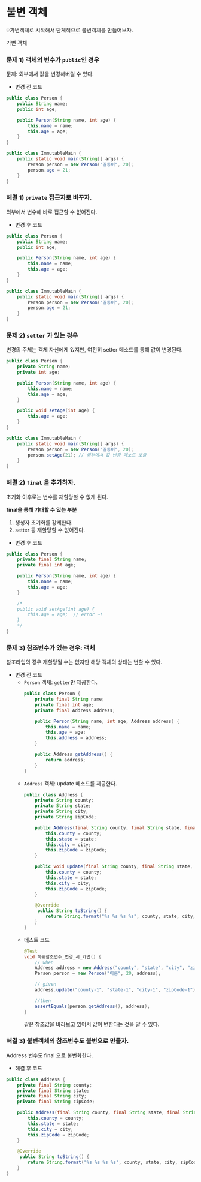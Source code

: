 # 불변 객체

<aside>
💡가변객체로 시작해서 단계적으로 불변객체를 만들어보자.
</aside>

가변 객체

### 문제 1) 객체의 변수가 `public`인 경우
문제: 외부에서 값을 변경해버릴 수 있다.
 * 변경 전 코드
```java
public class Person {
    public String name;
    public int age;

    public Person(String name, int age) {
        this.name = name;
        this.age = age;
    }
}

public class ImmutableMain {
    public static void main(String[] args) {
        Person person = new Person("길동이", 20);
        person.age = 21;
    }
}
```

### 해결 1) `private` 접근자로 바꾸자.

외부에서 변수에 바로 접근할 수 없어진다.

* 변경 후 코드
```java
public class Person {
    public String name;
    public int age;

    public Person(String name, int age) {
        this.name = name;
        this.age = age;
    }
}

public class ImmutableMain {
    public static void main(String[] args) {
        Person person = new Person("길동이", 20);
        person.age = 21;
    }
}
```


### 문제 2) `setter` 가 있는 경우

변경의 주체는 객체 자신에게 있지만, 여전히 setter 메소드를 통해 값이 변경된다.

```java
public class Person {
    private String name;
    private int age;

    public Person(String name, int age) {
        this.name = name;
        this.age = age;
    }

    public void setAge(int age) {
        this.age = age;
    }
}

public class ImmutableMain {
    public static void main(String[] args) {
        Person person = new Person("길동이", 20);
        person.setAge(21); // 외부에서 값 변경 메소드 호출 
    }
}
```

### 해결 2) `final` 을 추가하자.
초기화 이후로는 변수를 재할당할 수 없게 된다.

**final을 통해 기대할 수 있는 부분**
1. 생성자 초기화를 강제한다.
2. setter 등 재할당할 수 없어진다.

* 변경 후 코드
```java
public class Person {
    private final String name;
    private final int age;

    public Person(String name, int age) {
        this.name = name;
        this.age = age;
    }

    /*
    public void setAge(int age) {
        this.age = age;  // error ~!
    }
    */
}
```

### 문제 3) 참조변수가 있는 경우: 객체
참조타입의 경우 재할당될 수는 없지만 해당 객체의 상태는 변할 수 있다.
* 변경 전 코드
  * `Person` 객체: `getter`만 제공한다.
    ```java
    public class Person {
        private final String name;
        private final int age;
        private final Address address;
    
        public Person(String name, int age, Address address) {
            this.name = name;
            this.age = age;
            this.address = address;
        }
    
        public Address getAddress() {
            return address;
        }
    }
    ```
  * `Address` 객체: update 메소드를 제공한다.
    ```java
    public class Address {
        private String county;
        private String state;
        private String city;
        private String zipCode;

        public Address(final String county, final String state, final String city, final String zipCode) {
            this.county = county;
            this.state = state;
            this.city = city;
            this.zipCode = zipCode;
        }

        public void update(final String county, final String state, final String city, final String zipCode) {
            this.county = county;
            this.state = state;
            this.city = city;
            this.zipCode = zipCode;
        }

        @Override
         public String toString() {
            return String.format("%s %s %s %s", county, state, city, zipCode);
        }
    }
    ```
  * 테스트 코드
    ```java
    @Test
    void 하위참조변수_변경_시_가변() {
        // when
        Address address = new Address("county", "state", "city", "zipCode");
        Person person = new Person("이름", 20, address);

        // given
        address.update("county-1", "state-1", "city-1", "zipCode-1");

        //then
        assertEquals(person.getAddress(), address);
    }
    ```
    같은 참조값을 바라보고 있어서 값이 변한다는 것을 알 수 있다.
    
### 해결 3) 불변객체의 참조변수도 불변으로 만들자.
Address 변수도 final 으로 불변화한다.
* 해결 후 코드
```java
public class Address {
    private final String county;
    private final String state;
    private final String city;
    private final String zipCode;

    public Address(final String county, final String state, final String city, final String zipCode) {
        this.county = county;
        this.state = state;
        this.city = city;
        this.zipCode = zipCode;
    }

    @Override
     public String toString() {
        return String.format("%s %s %s %s", county, state, city, zipCode);
    }
}
```

